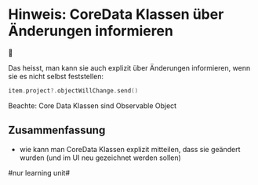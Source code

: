 # Hinweis: CoreData Klassen über Änderungen informieren
📣

Das heisst, man kann sie auch explizit über Änderungen informieren, wenn sie es nicht selbst feststellen:

```swift
item.project?.objectWillChange.send()
```

Beachte: Core Data Klassen sind Observable Object


## Zusammenfassung
- wie kann man CoreData Klassen explizit mitteilen, dass sie geändert wurden (und im UI neu gezeichnet werden sollen)


#nur learning unit#